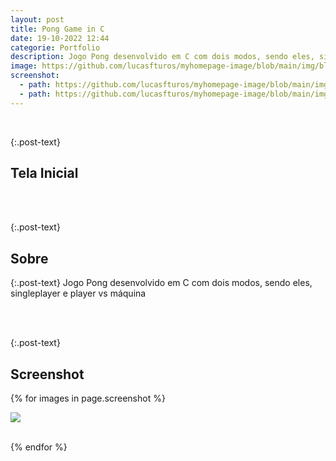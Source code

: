 ```yaml
---
layout: post
title: Pong Game in C
date: 19-10-2022 12:44
categorie: Portfolio
description: Jogo Pong desenvolvido em C com dois modos, sendo eles, singleplayer e player vs máquina
image: https://github.com/lucasfturos/myhomepage-image/blob/main/img/blog/Portfolio/PongGameInC/tela do pong.png?raw=true
screenshot:
  - path: https://github.com/lucasfturos/myhomepage-image/blob/main/img/blog/Portfolio/PongGameInC/PongSinglePlayer.png?raw=true
  - path: https://github.com/lucasfturos/myhomepage-image/blob/main/img/blog/Portfolio/PongGameInC/PongPcVsPlayer.png?raw=true
---
```


<div class="post-line"></div>
<br />

{:.post-text}

## Tela Inicial

<div class="text-center">
  <img
    src="{{ page.image }}"
    class="rounded post-img" id="post-img"
    alt=""
  />
</div>
<br />
<div class="post-line"></div>
<br />

{:.post-text}

## Sobre

{:.post-text}
Jogo Pong desenvolvido em C com dois modos, sendo eles, singleplayer e player vs máquina

<br />
<div class="post-line"></div>
<br />

{:.post-text}

## Screenshot

{% for images in page.screenshot %}

<div class="text-center">
  <img
    src="{{ images.path }}"
    class="rounded post-img" id="post-img"
  />
</div>
<br />

{% endfor %}

<div class="modal-img" id="modal-img">
  <span class="close"><ion-icon name="close-outline"></ion-icon></span>
  <img class="rounded post-img modal-content" id="img-content" />
  <div id="caption"></div>
</div>
